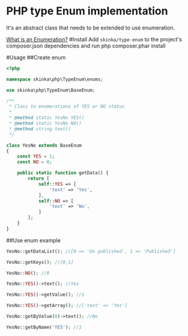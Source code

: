 # PHP type Enum implementation
It's an abstract class that needs to be extended to use  enumeration.

[What is an Enumeration?](https://en.wikipedia.org/wiki/Enumerated_type)
#Install
Add `skinka/type-enum` to the project's composer.json dependencies and run php composer.phar install

#Usage
##Create enum

```php
<?php

namespace skinka\php\TypeEnum\enums;

use skinka\php\TypeEnum\BaseEnum;

/**
 * Class to enumerations of YES or NO status
 *
 * @method static YesNo YES()
 * @method static YesNo NO()
 * @method string text()
 */

class YesNo extends BaseEnum
{
    const YES = 1;
    const NO = 0;

    public static function getData() {
        return [
            self::YES => [
                'text' => 'Yes',
            ],
            self::NO => [
                'text' => 'No',
            ]
        ];
    }
}
```

##Use enum example

```php
YesNo::getDataList(); //[0 => 'Un published', 1 => 'Published']

YesNo::getKeys(); //[0,1]

YesNo::NO(); //0

YesNo::YES()->text(); //Yes

YesNo::YES()->getValue(); //1

YesNo::YES()->getArray(); //['text' => 'Yes']

YesNo::getByValue(0)->text(); //No

YesNo::getByName('YES'); //1
```